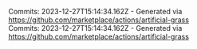 Commits: 2023-12-27T15:14:34.162Z - Generated via https://github.com/marketplace/actions/artificial-grass
<br>
Commits: 2023-12-27T15:14:34.162Z - Generated via https://github.com/marketplace/actions/artificial-grass
<br>
